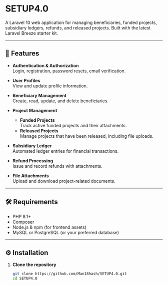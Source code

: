 # SETUP4.0

A Laravel 10 web application for managing beneficiaries, funded projects, subsidiary ledgers, refunds, and released projects. Built with the latest Laravel Breeze starter kit.

---

## 🚀 Features

- **Authentication & Authorization**  
  Login, registration, password resets, email verification.

- **User Profiles**  
  View and update profile information.

- **Beneficiary Management**  
  Create, read, update, and delete beneficiaries.

- **Project Management**  
  - **Funded Projects**  
    Track active funded projects and their attachments.  
  - **Released Projects**  
    Manage projects that have been released, including file uploads.

- **Subsidiary Ledger**  
  Automated ledger entries for financial transactions.

- **Refund Processing**  
  Issue and record refunds with attachments.

- **File Attachments**  
  Upload and download project-related documents.

---

## 🛠️ Requirements

- PHP 8.1+  
- Composer  
- Node.js & npm (for frontend assets)  
- MySQL or PostgreSQL (or your preferred database)  

---

## ⚙️ Installation

1. **Clone the repository**  
   ```bash
   git clone https://github.com/Man18hash/SETUP4.0.git
   cd SETUP4.0
